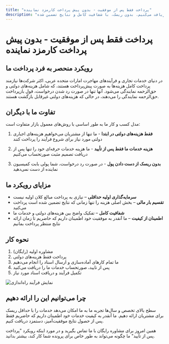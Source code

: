 ```yaml
---
title: "پرداخت فقط پس از موفقیت - بدون پیش پرداخت کارمزد نماینده"
description: "برخلاف دیگران، ما فقط هزینه‌های دولتی را از پیش و کارمزد خدمات خود را پس از تأیید دریافت می‌کنیم. بدون ریسک، با شفافیت کامل و نتایج تضمین شده."
---
```


# پرداخت فقط پس از موفقیت - بدون پیش پرداخت کارمزد نماینده

## رویکرد منحصر به فرد پرداخت ما

در دنیای خدمات تجاری و فرآیندهای مهاجرت امارات متحده عربی، اکثر شرکت‌ها نیازمند پرداخت کامل هزینه‌ها به صورت پیش‌پرداخت هستند، که شامل هزینه‌های دولتی و حق‌الزحمه نمایندگی می‌شود. آنها تنها در صورت رد شدن درخواست، قول بازپرداخت حق‌الزحمه نمایندگی را می‌دهند، در حالی که هزینه‌های دولتی غیرقابل بازگشت هستند.

## تفاوت ما با دیگران

مدل کسب و کار ما به طور اساسی با روش‌های معمول بازار متفاوت است:

1. **فقط هزینه‌های دولتی در ابتدا** - ما تنها از مشتریان می‌خواهیم هزینه‌های اجباری دولتی مورد نیاز برای شروع فرآیند را پرداخت کنند

2. **هزینه خدمات ما فقط پس از تأیید** - ما هزینه خدمات حرفه‌ای خود را تنها پس از دریافت تصمیم مثبت صورتحساب می‌کنیم

3. **بدون ریسک از دست دادن پول** - در صورت رد درخواست، شما پولی بابت کمیسیون نماینده از دست نمی‌دهید

## مزایای رویکرد ما

- **سرمایه‌گذاری اولیه حداقلی** – نیازی به پرداخت مبالغ کلان اولیه نیست
- **تقسیم بار مالی** – بخش اصلی هزینه را تنها زمانی که نتایج تضمین شده است پرداخت می‌کنید
- **شفافیت کامل** – تفکیک واضح بین هزینه‌های دولتی و خدمات ما
- **اطمینان از کیفیت** – ما آنقدر به موفقیت خود اطمینان داریم که حاضریم تا زمان ارائه نتایج منتظر پرداخت بمانیم

## نحوه کار

1. مشاوره اولیه (رایگان)
2. پرداخت فقط هزینه‌های دولتی
3. ما تمام کارهای آماده‌سازی و ارسال اسناد را انجام می‌دهیم
4. پس از تایید، صورتحساب خدمات ما را دریافت می‌کنید
5. تکمیل فرآیند و دریافت اسناد مورد نیاز

![نمایش فرآیند راه‌اندازی](/img/post-payment-process.svg)

## چرا می‌توانیم این را ارائه دهیم

سطح بالای تخصص و سال‌ها تجربه ما به ما امکان می‌دهد خدمات را با حداقل ریسک برای مشتریان ارائه دهیم. ما آنقدر به کیفیت خدمات خود اطمینان داریم که حاضریم فقط پس از حصول نتایج موفقیت‌آمیز، دستمزد دریافت کنیم.

همین امروز برای مشاوره رایگان با ما تماس بگیرید و در مورد اینکه رویکرد "پرداخت پس از تأیید" ما چگونه می‌تواند به طور خاص برای پرونده شما کار کند، بیشتر بدانید.